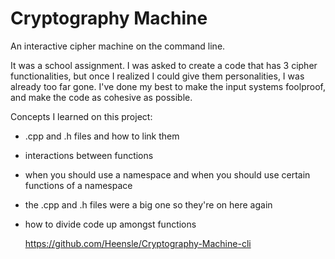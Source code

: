 Cryptography Machine
====================

An interactive cipher machine on the command line.

It was a school assignment. I was asked to create a code that has 3 cipher functionalities, but once I realized I could give them personalities, I was already too far gone. I've done my best to make the input systems foolproof, and make the code as cohesive as possible. 

Concepts I learned on this project:
- .cpp and .h files and how to link them
- interactions between functions
- when you should use a namespace and when you should use certain functions of a namespace
- the .cpp and .h files were a big one so they're on here again
- how to divide code up amongst functions

  https://github.com/Heensle/Cryptography-Machine-cli